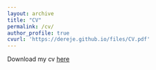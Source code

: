 ```yaml
---
layout: archive
title: "CV"
permalink: /cv/
author_profile: true
cvurl: 'https://dereje.github.io/files/CV.pdf'
---
```


Download my cv <u><a href="https://dereje.github.io/files/CV.pdf"> here </a></u>
